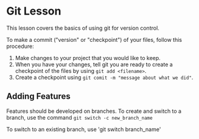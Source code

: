 # Git Lesson 

This lesson covers the basics of using git for version control. 

To make a commit ("version" or "checkpoint") of your files, follow this procedure: 

1. Make changes to your project that you would like to keep. 
2. When you have your changes, tell git you are ready to create a checkpoint of the files by using `git add <filename>`. 
3. Create a checkpoint using `git comit -m "message about what we did"`. 

## Adding Features 
Features should be developed on branches. To create and switch to a branch, use the command 
`git switch -c new_branch_name` 

To switch to an existing branch, use 
'git switch branch_name' 